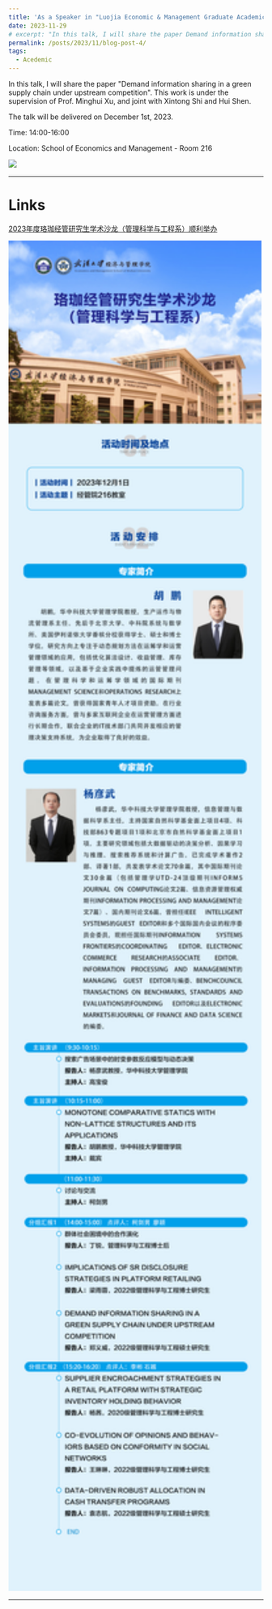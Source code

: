 ```yaml
---
title: 'As a Speaker in "Luojia Economic & Management Graduate Academic Salon"'
date: 2023-11-29
# excerpt: "In this talk, I will share the paper Demand information sharing in a green supply chain under upstream competition.<br/><img width='500' src='/images/20231201.jpg'>"
permalink: /posts/2023/11/blog-post-4/
tags:
  - Acedemic
---
```


In this talk, I will share the paper "Demand information sharing in a green supply chain under upstream competition". This work is under the supervision of Prof. Minghui Xu, and joint with Xintong Shi and Hui Shen.


The talk will be delivered on December 1st, 2023.

Time: 14:00-16:00

Location: School of Economics and Management - Room 216

<img width='500' src='/images/20231201.jpg'>

------


Links
======

[2023年度珞珈经管研究生学术沙龙（管理科学与工程系）顺利举办](https://ems.whu.edu.cn/info/2015/235651.htm)

<img width="500" src='/images/20231130.jpg'>

------